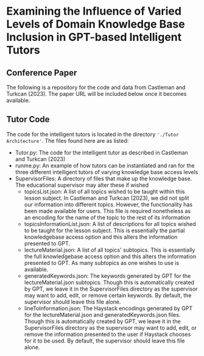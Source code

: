 # Examining the Influence of Varied Levels of Domain Knowledge Base Inclusion in GPT-based Intelligent Tutors
## Conference Paper
The following is a repository for the code and data from Castleman and Turkcan (2023). The paper URL will be included below once it becomes available.

## Tutor Code
The code for the intelligent tutors is located in the directory `'./Tutor Architecture'`. The files found here are as listed:

- Tutor.py: The code for the intelligent tutor as described in Castleman and Turkcan (2023)
- runme.py: An example of how tutors can be instantiated and ran for the three different intelligent tutors of varying knowledge base access levels
- SupervisorFiles: A directory of files that make up the knowledge base. The educational supervisor may alter these if wished
  - topicsList.json: A list of all topics wished to be taught within this lesson subject. In Castleman and Turkcan (2023), we did not split our information into different topics. However, the functionality has been made available for users. This file is required nonetheless as an encoding for the name of the topic to the rest of its information
  - topicsInformationList.json: A list of descriptions for all topics wished to be taught for the lesson subject. This is essentially the partial knowledgebase access option and this alters the information presented to GPT.
  - lectureMaterial.json: A list of all topics' subtopics. This is essentially the full knowledgebase access option and this alters the information presented to GPT. As many subtopics as one wishes to use is available.
  - generatedKeywords.json: The keywords generated by GPT for the lectureMaterial.json subtopics. Though this is automatically created by GPT, we leave it in the SupervisorFiles directory as the supervisor may want to add, edit, or remove certain keywords. By default, the supervisor should leave this file alone.
  - lineToInformation.json: The Haystack encodings generated by GPT for the lectureMaterial.json and generatedKeywords.json files. Though this is automatically created by GPT, we leave it in the SupervisorFiles directory as the supervisor may want to add, edit, or remove the information presented to the user if Haystack chooses for it to be used. By default, the supervisor should leave this file alone.


